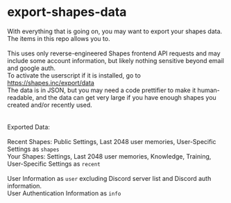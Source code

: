 # export-shapes-data
With everything that is going on, you may want to export your shapes data. The items in this repo allows you to.\
\
This uses only reverse-engineered Shapes frontend API requests and may include some account information, but likely nothing sensitive beyond email and google auth.\
To activate the userscript if it is installed, go to https://shapes.inc/export/data \
The data is in JSON, but you may need a code prettifier to make it human-readable, and the data can get very large if you have enough shapes you created and/or recently used.\
\
\
Exported Data:\
\
Recent Shapes: Public Settings, Last 2048 user memories, User-Specific Settings as `shapes` \
Your Shapes: Settings, Last 2048 user memories, Knowledge, Training, User-Specific Settings as `recent` \
\
User Information as `user` excluding Discord server list and Discord auth information. \
User Authentication Information as `info`
